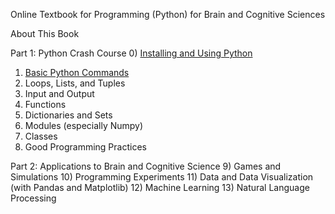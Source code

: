 Online Textbook for Programming (Python) for Brain and Cognitive Sciences

About This Book

Part 1: Python Crash Course
0) [Installing and Using Python](0.%20Installing%20and%20Using%20Python)
1) [Basic Python Commands](1.%20Basic%20Python%20Commands)
2) Loops, Lists, and Tuples
3) Input and Output
4) Functions
5) Dictionaries and Sets
6) Modules (especially Numpy)
7) Classes
8) Good Programming Practices

Part 2: Applications to Brain and Cognitive Science
9) Games and Simulations
10) Programming Experiments
11) Data and Data Visualization (with Pandas and Matplotlib)
12) Machine Learning
13) Natural Language Processing